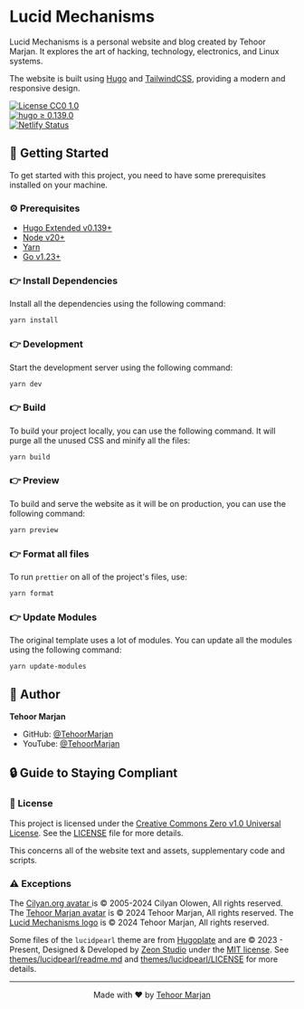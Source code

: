# Lucid Mechanisms

Lucid Mechanisms is a personal website and blog created by Tehoor Marjan. It
explores the art of hacking, technology, electronics, and Linux systems.

The website is built using [Hugo][1] and [TailwindCSS][2], providing a modern
and responsive design.

[![License CC0 1.0](https://img.shields.io/badge/License-CC0_1.0-white?style=flat&logo=creativecommons&color=ED592F)](https://github.com/TehoorMarjan/lucidmechanisms/tree/main/LICENSE)  
[![hugo ≥ 0.139.0](https://img.shields.io/badge/Hugo-%E2%89%A5_0.139.0-white?style=flat&logo=hugo&color=FF4088)](https://github.com/gohugoio/hugo/releases/tag/v0.139.0)  
[![Netlify Status](https://api.netlify.com/api/v1/badges/c2511d3c-7b82-428a-90e6-be181b7893f3/deploy-status)](https://app.netlify.com/sites/lucidmechanisms/deploys)

[1]: https://gohugo.io/
[2]: https://tailwindcss.com/

## 🚀 Getting Started

To get started with this project, you need to have some prerequisites installed
on your machine.

### ⚙️ Prerequisites

- [Hugo Extended v0.139+](https://gohugo.io/installation/)
- [Node v20+](https://nodejs.org/en/download/)
- [Yarn](https://classic.yarnpkg.com/en/docs/install)
- [Go v1.23+](https://go.dev/doc/install)

### 👉 Install Dependencies

Install all the dependencies using the following command:

```bash
yarn install
```

### 👉 Development

Start the development server using the following command:

```bash
yarn dev
```

### 👉 Build

To build your project locally, you can use the following command. It will purge
all the unused CSS and minify all the files:

```bash
yarn build
```

### 👉 Preview

To build and serve the website as it will be on production, you can use the
following command:

```bash
yarn preview
```

### 👉 Format all files

To run `prettier` on all of the project's files, use:

```bash
yarn format
```

### 👉 Update Modules

The original template uses a lot of modules. You can update all the modules
using the following command:

```bash
yarn update-modules
```

## 👤 Author

**Tehoor Marjan**

- GitHub: [@TehoorMarjan](https://github.com/TehoorMarjan)
- YouTube: [@TehoorMarjan](https://www.youtube.com/@TehoorMarjan)

## 🔒 Guide to Staying Compliant

### 📄 License

This project is licensed under the [Creative Commons Zero v1.0 Universal
License][3]. See the [LICENSE](LICENSE) file for more details.

This concerns all of the website text and assets, supplementary code and
scripts.

[3]: https://creativecommons.org/publicdomain/zero/1.0/

### ⚠️ Exceptions

The [Cilyan.org avatar ](assets/images/authors/cilyan-olowen.png) is ©
2005-2024 Cilyan Olowen, All rights reserved. The
[Tehoor Marjan avatar](assets/images/authors/tehoor-marjan.jpg) is © 2024
Tehoor Marjan, All rights reserved. The
[Lucid Mechanisms logo](assets/images/about-image.webp) is © 2024 Tehoor
Marjan, All rights reserved.

Some files of the `lucidpearl` theme are from [Hugoplate][4] and are © 2023 -
Present, Designed & Developed by [Zeon Studio](https://zeon.studio/) under the
[MIT license][5]. See [themes/lucidpearl/readme.md](themes/lucidpearl/readme.md)
and [themes/lucidpearl/LICENSE](themes/lucidpearl/LICENSE) for more details.

[4]: https://github.com/zeon-studio/hugoplate/
[5]: https://github.com/zeon-studio/hugoplate/blob/main/LICENSE

---

<div style="text-align: center">

Made with ♥ by [Tehoor Marjan](https://lucidmechanisms.netlify.app/)

</div>
